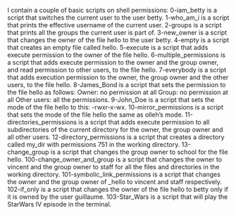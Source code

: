 I contain a couple of basic scripts on shell permissions:
0-iam_betty is a script that switches the current user to the user betty.
1-who_am_i is a script that prints the effective username of the current user.
2-groups is a script that prints all the groups the current user is part of.
3-new_owner is a script that changes the owner of the file hello to the user betty.
4-empty is a script that creates an empty file called hello.
5-execute is a script that adds execute permission to the owner of the file hello.
6-multiple_permissions is a script that adds execute permission to the owner and the group owner, and read permission to other users, to the file hello.
7-everybody is a script that adds execution permission to the owner, the group owner and the other users, to the file hello.
8-James_Bond is a script that sets the permission to the file hello as follows: Owner: no permission at all Group: no permission at all Other users: all the permissions.
9-John_Doe is  a script that sets the mode of the file hello to this: -rwxr-x-wx.
10-mirror_permissions is a script that sets the mode of the file hello the same as olleh’s mode.
11-directories_permissions is a script that adds execute permission to all subdirectories of the current directory for the owner, the group owner and all other users.
12-directory_permissions is a script that creates a directory called my_dir with permissions 751 in the working directory.
13-change_group is  a script that changes the group owner to school for the file hello.
100-change_owner_and_group is a script that changes the owner to vincent and the group owner to staff for all the files and directories in the working directory.
101-symbolic_link_permissions is a script that changes the owner and the group owner of _hello to vincent and staff respectively.
102-if_only is a script that changes the owner of the file hello to betty only if it is owned by the user guillaume.
103-Star_Wars is a script that will play the StarWars IV episode in the terminal.

